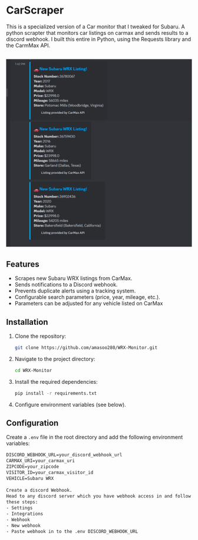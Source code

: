 ﻿# CarScraper
This is a specialized version of a Car monitor that I tweaked for Subaru. A python scrapter that monitors car listings on carmax and sends results to a discord webhook.
I built this entire in Python, using the Requests library and the CarmMax API. 
## ![This is an example of what a successful sent webhook should look like!](https://raw.githubusercontent.com/amasoo280/WRX-Monitor/main/WRXMonitor.PNG)
## Features
- Scrapes new Subaru WRX listings from CarMax.
- Sends notifications to a Discord webhook.
- Prevents duplicate alerts using a tracking system.
- Configurable search parameters (price, year, mileage, etc.).
- Parameters can be adjusted for any vehicle listed on CarMax

## Installation

1. Clone the repository:
   ```bash
   git clone https://github.com/amasoo280/WRX-Monitor.git
   ```
2. Navigate to the project directory:
   ```bash
   cd WRX-Monitor
   ```
3. Install the required dependencies:
   ```bash
   pip install -r requirements.txt
   ```
4. Configure environment variables (see below).

## Configuration

Create a `.env` file in the root directory and add the following environment variables:

```plaintext
DISCORD_WEBHOOK_URL=your_discord_webhook_url
CARMAX_URI=your_carmax_uri
ZIPCODE=your_zipcode
VISITOR_ID=your_carmax_visitor_id
VEHICLE=Subaru WRX

Create a discord Webhook.
Head to any discord server which you have webhook access in and follow these steps:
- Settings
- Integrations
- Webhook
- New webhook
- Paste webhook in to the .env DISCORD_WEBHOOK_URL





